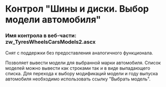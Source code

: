 ﻿---
description: 2.4.10.1
---
# Контрол "Шины и диски. Выбор модели автомобиля"
### Имя контрола в веб-части: zw_TyresWheelsCarsModels2.ascx
Снят с поддержки без предоставления аналогичного функционала.

Позволяет вывести модели для выбранной марки автомобиля. 
Список моделей можно вывести как строками так и в виде выпадающего списка.
Для перехода к выбору модификаций модели и году выпуска автомобиля необходимо использовать ссылку "Выбрать модель".

